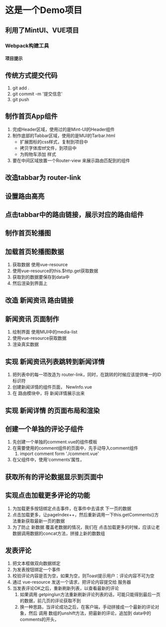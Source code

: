 # 这是一个Demo项目

## 利用了MintUI、VUE项目

### Webpack构建工具

#### 项目提示

## 传统方式提交代码
1. git add .
2. git commit -m '提交信息'
3. git push

## 制作首页App组件
1. 完成Header区域，使用过的是Mint-UI的Header组件
2. 制作底部的Tabbar区域，使用的是MUI的Tarbar.html
    + 扩展图标的css样式，复制到项目中
    + 拷贝字体库ttf文件，到项目中
    + 为购物车添加 样式
3. 要在中间区域放置一个Router-view 来展示路由匹配到的组件

## 改造tabbar为 router-link

## 设置路由高亮

## 点击tabbar中的路由链接，展示对应的路由组件

## 制作首页轮播图

## 加载首页轮播图数据
1. 获取数据 使用vue-resource
2. 使用vue-resource的this.$http.get获取数据
3. 获取到的数据要保存到data中
4. 然后渲染到界面上

## 改造 新闻资讯 路由链接

## 新闻资讯 页面制作
1. 绘制界面 使用MUI中的media-list
2. 使用vue-resource获取数据
3. 渲染真实数据

## 实现 新闻资讯列表跳转到新闻详情
1. 把列表中的每一项改造为 router-link，同时，在跳转的时候应该提供唯一的ID标识符
2. 创建新闻详情的组件页面， NewInfo.vue
3. 在 路由模块中，将 新闻详情展示出来

## 实现 新闻详情 的页面布局和渲染

## 创建一个单独的评论子组件
1. 先创建一个单独的comment.vue的组件模板
2. 在需要使用的comment组件的页面中，先手动导入comment组件
    1. import comment form './comment.vue'
3. 在父组件中，使用‘comments’属性，

## 获取所有的评论数据显示到页面中


## 实现点击加载更多评论的功能
1. 为加载更多按钮绑定点击事件，在事件中去请求 下一页的数据
2. 点击加载更多，让pageIndex++，然后重新调用一下this.getComments()方法重新获取最新一页的数据
3. 为了防止 新数据 覆盖老数据的情况，我们在 点击加载更多的时候，应该让老数据调用数据的concat方法，拼接上新的数数组


## 发表评论
1. 把文本框做双向数据绑定
2. 为发表按钮绑定一个事件
3. 校验评论内容是否为空，如果为空，则Toast提示用户：评论内容不可为空
4. 通过 vue-resource 发送一个请求，把评论内容提交给 服务器
5. 当发表评论OK之后，重新刷新列表，以查看最新的评论
    1. 如果调用 getpinglun方法重新刷新评论列表的话，可能只能得到最后一页的数据，前几页的评论获取不到
    2. 换一种思路，当评论成功之后，在客户端，手动拼接成一个最新的评论对象，然后 调用 数组的unshift方法，把最新的评论，追加到 data中的comments的开头，
